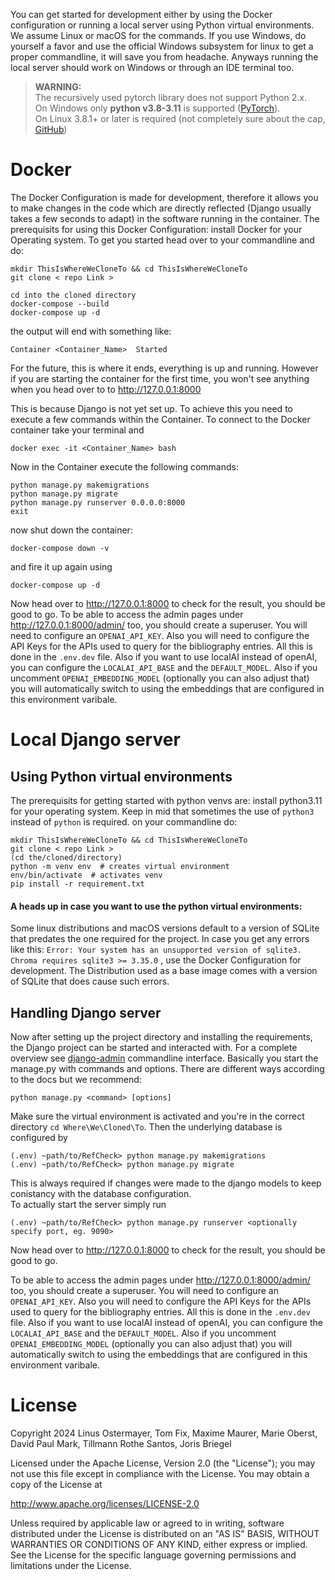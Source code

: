 
You can get started for development either by using the Docker configuration or running a local server using Python virtual environments. We assume Linux or macOS for the commands. If you use Windows, do yourself a favor and use the official Windows subsystem for linux to get a proper commandline, it will save you from headache. Anyways running the local server should work on Windows or through an IDE terminal too.

> **WARNING:**<br>
> The recursively used pytorch library does not support Python 2.x.<br>
> On Windows only **python v3.8-3.11** is supported ([PyTorch](https://pytorch.org/get-started/locally/#windows-python)).<br>
> On Linux 3.8.1+ or later is required (not completely sure about the cap, [GitHub](https://github.com/pytorch/pytorch#from-source)) 

# Docker

The Docker Configuration is made for development, therefore it  allows you to make changes in the code which are directly reflected (Django usually takes a few seconds to adapt) in the software running in the container. 
The prerequisits for using this Docker Configuration: install Docker for your Operating system. 
To get you started head over to your commandline and do:

```
mkdir ThisIsWhereWeCloneTo && cd ThisIsWhereWeCloneTo
git clone < repo Link >

cd into the cloned directory
docker-compose --build
docker-compose up -d
```
the output will end with something like:
                                                                                                            
    Container <Container_Name>  Started 

For the future, this is where it ends, everything is up and running. However
if you are starting the container for the first time, you won't see anything when you head over to to http://127.0.0.1:8000

This is because Django is not yet set up. To achieve this you need to execute a few commands within the Container. To connect to the Docker container take your terminal and 

    docker exec -it <Container_Name> bash

Now in the Container execute the following commands:

    python manage.py makemigrations
    python manage.py migrate
    python manage.py runserver 0.0.0.0:8000
    exit

now shut down the container:

    docker-compose down -v 

and fire it up again using

    docker-compose up -d

Now head over to http://127.0.0.1:8000 to check for the result, you should be good to go.
To be able to access the admin pages under http://127.0.0.1:8000/admin/ too, you should create a superuser.
You will need to configure an `OPENAI_API_KEY`. Also you will need to configure the API Keys for the APIs used to query for the bibliography entries. All this is done in the `.env.dev` file. Also if you want to use localAI instead of openAI, you can configure the `LOCALAI_API_BASE` and the `DEFAULT_MODEL`. Also if you uncomment `OPENAI_EMBEDDING_MODEL` (optionally you can also adjust that) you will automatically switch to using the embeddings that are configured in this environment varibale.


# Local Django server
## Using Python virtual environments
The prerequisits for getting started with python venvs are:
install python3.11 for your operating system. Keep in mid that sometimes the use of `python3` instead of `python` is required.
on your commandline do:

    mkdir ThisIsWhereWeCloneTo && cd ThisIsWhereWeCloneTo
    git clone < repo Link >
    (cd the/cloned/directory)
    python -m venv env  # creates virtual environment
    env/bin/activate  # activates venv
    pip install -r requirement.txt

#### A heads up in case you want to use the python virtual environments:
Some linux distributions and macOS versions default to a version of SQLite that predates the one required for the project. In case you get any errors like this: `Error: Your system has an unsupported version of sqlite3. Chroma requires sqlite3 >= 3.35.0` , use the Docker Configuration for development. The Distribution used as a base image comes with a version of SQLite that does cause such errors.

## Handling Django server

Now after setting up the project directory and installing the requirements, the Django project can be started and interacted with. For a complete overview see [django-admin](https://docs.djangoproject.com/en/5.0/ref/django-admin/) commandline interface.
Basically you start the manage.py with commands and options. There are different ways according to the docs but we recommend:

    python manage.py <command> [options]

Make sure the virtual environment is activated and you're in the correct directory `cd Where\We\Cloned\To`. Then the underlying database is configured by

    (.env) ~path/to/RefCheck> python manage.py makemigrations
    (.env) ~path/to/RefCheck> python manage.py migrate
This is always required if changes were made to the django models to keep conistancy with the database configuration.<br>
To actually start the server simply run

    (.env) ~path/to/RefCheck> python manage.py runserver <optionally specify port, eg. 9090>
Now head over to http://127.0.0.1:8000 to check for the result, you should be good to go.

To be able to access the admin pages under http://127.0.0.1:8000/admin/ too, you should create a superuser.
You will need to configure an `OPENAI_API_KEY`. Also you will need to configure the API Keys for the APIs used to query for the bibliography entries. All this is done in the `.env.dev` file. Also if you want to use localAI instead of openAI, you can configure the `LOCALAI_API_BASE` and the `DEFAULT_MODEL`. Also if you uncomment `OPENAI_EMBEDDING_MODEL` (optionally you can also adjust that) you will automatically switch to using the embeddings that are configured in this environment varibale.


# License
 Copyright 2024 Linus Ostermayer, Tom Fix, Maxime Maurer, Marie Oberst, David Paul Mark, Tillmann Rothe Santos, Joris Briegel
 
Licensed under the Apache License, Version 2.0 (the "License");
you may not use this file except in compliance with the License.
You may obtain a copy of the License at

   http://www.apache.org/licenses/LICENSE-2.0

Unless required by applicable law or agreed to in writing, software distributed under the License is distributed on an "AS IS" BASIS, WITHOUT WARRANTIES OR CONDITIONS OF ANY KIND, either express or implied.
 See the License for the specific language governing permissions and
limitations under the License.
